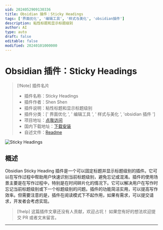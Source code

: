 ```yaml
---
uid: 2024052909130336
title: Obsidian 插件：Sticky Headings
tags: ['界面优化', '编辑工具', '样式与美化', 'obsidian插件']
description: 粘性标题和显示标题级别
author: AI
type: auto
draft: false
editable: false
modified: 20240101000000
---
```


# Obsidian 插件：Sticky Headings

> [!Note] 插件名片
> - 插件名称：Sticky Headings
> - 插件作者：Shen Shen
> - 插件说明：粘性标题和显示标题级别
> - 插件分类：[' 界面优化 ', ' 编辑工具 ', ' 样式与美化 ', 'obsidian 插件 ']
> - 项目地址：[点我访问](https://github.com/imshenshen/obsidian-sticky-heading)
> - 国内下载地址：[下载安装](https://pkmer.cn/products/plugin/pluginMarket/?sticky-heading)
> - 自述文件：[Readme](https://ghproxy.net/https://raw.githubusercontent.com/imshenshen/obsidian-sticky-heading/main/README.md)

![Sticky Headings](https://cdn.pkmer.cn/covers/sticky-heading.png!pkmer)

## 概述

Obsidian Sticky Heading 插件是一个可以固定标题并显示标题级别的插件。它可以在写作过程中帮助用户快速识别当前标题级别，避免忘记或混淆。插件的使用场景主要是在写作过程中，特别是在时间碎片化的情况下。它可以解决用户在写作时忘记当前标题级别或下一个标题级别的问题。插件的功能简洁实用，可以提高写作效率。但需要注意的是，插件在阅读模式下不起作用，如果有需求，可以提交请求，开发者会考虑实现。

> [!help]
> 这篇插件文章还没有人贡献，欢迎占坑！
> 如果您有好的想法欢迎提交 PR 或者文末留言。

---



